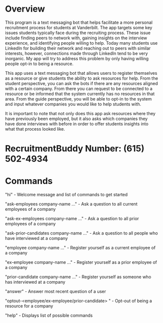 # Overview

This program is a text messaging bot that helps facilitate a more personal recruitment process for students at Vanderbilt. The app targets some key issues students typically face during the recruiting process. These issue include finding peers to network with, gaining insights on the interview experience, and identifying people willing to help. Today many students use LinkedIn for building their network and reaching out to peers with similar interests, however, connections made through LinkedIn tend to be very inorganic. My app will try to address this problem by only having willing people opt-in to being a resource.

This app uses a text messaging bot that allows users to register themselves as a resource or give students the ability to ask resources for help. From the student perspective, you can ask the bots if there are any resources aligned with a certain company. From there you can request to be connected to a resource or be informed that the system currently has no resources in that area. From the guide perspective, you will be able to opt-in to the system and input whatever companies you would like to help students with. 

It is important to note that not only does this app ask resources where they have previously been employed, but it also asks which companies they have done interviews with before in order to offer students insights into what that process looked like.

# RecruitmentBuddy Number: (615) 502-4934

# Commands

"hi" - Welcome message and list of commands to get started

"ask-employees company-name ..." - Ask a question to all current employees of a company


"ask-ex-employees company-name ..." - Ask a question to all prior employees of a company


"ask-prior-candidates company-name ..." - Ask a question to all people who have interviewed at a company


"employee company-name ..." - Register yourself as a current employee of a company


"ex-employee company-name ..." - Register yourself as a prior employee of a company


"prior-candidate company-name ..." - Register yourself as someone who has interviewed at a company


"answer" - Answer most recent question of a user

"optout-<employee/ex-employee/prior-candidate> <company-name>" - Opt-out of being a resource for a company
  
"help" - Displays list of possible commands

